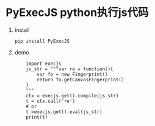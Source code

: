 # PyExecJS python执行js代码

1. install
    ```
    pip install PyExecJS
    ```
2. demo
    ```
        import execjs
        js_str = """var re = function(){
            var fo = new Fingerprint()
            return fo.getCanvasFingerprint()
        }
        """
        ctx = execjs.get().compile(js_str)
        t = ctx.call('re')
        # or
        t =execjs.get().eval(js_str)
        print(t)
    ```